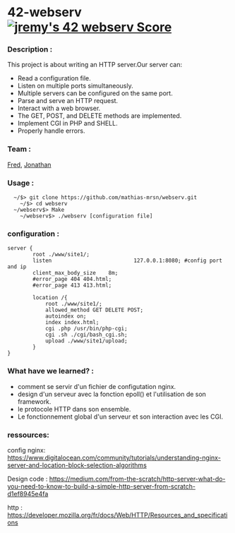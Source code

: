 # 42-webserv [![jremy's 42 webserv Score](https://badge42.vercel.app/api/v2/cl27cprhd001109mercwbbu5l/project/2772872)](https://github.com/JaeSeoKim/badge42)

### Description :

This project is about writing an HTTP server.Our server can:

- Read a configuration file.
- Listen on multiple ports simultaneously.
- Multiple servers can be configured on the same port.
- Parse and serve an HTTP request.
- Interact with a web browser.
- The GET, POST, and DELETE methods are implemented.
- Implement CGI in PHP and SHELL.
- Properly handle errors.

### Team : 

[Fred](https://profile.intra.42.fr/users/fle-blay), [Jonathan](https://profile.intra.42.fr/users/jremy) 

### Usage :

```
  ~/$> git clone https://github.com/mathias-mrsn/webserv.git
	~/$> cd webserv
  ~/webserv$> Make
	~/webserv$> ./webserv [configuration file]
```

### configuration :

```
server {
		root ./www/site1/;
		listen	       					127.0.0.1:8080; #config port and ip 
		client_max_body_size	8m; 
		#error_page 404 404.html;
		#error_page 413 413.html;

		location /{
			root ./www/site1/;
			allowed_method GET DELETE POST;
			autoindex on;
			index index.html;
			cgi .php /usr/bin/php-cgi;
			cgi .sh ./cgi/bash_cgi.sh;
			upload ./www/site1/upload;
		}
}
```

### What have we learned? :

- comment se servir d'un fichier de configutation nginx.
- design d'un serveur avec la fonction epoll() et l'utilisation de son framework.
- le protocole HTTP dans son ensemble.
- Le fonctionnement global d'un serveur et son interaction avec les CGI.



### ressources:

config nginx:
https://www.digitalocean.com/community/tutorials/understanding-nginx-server-and-location-block-selection-algorithms

Design code :
https://medium.com/from-the-scratch/http-server-what-do-you-need-to-know-to-build-a-simple-http-server-from-scratch-d1ef8945e4fa

http :
https://developer.mozilla.org/fr/docs/Web/HTTP/Resources_and_specifications

